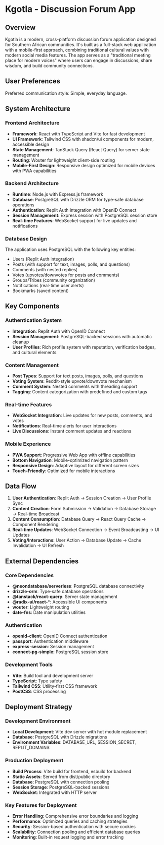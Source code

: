 # Kgotla - Discussion Forum App

## Overview

Kgotla is a modern, cross-platform discussion forum application designed for Southern African communities. It's built as a full-stack web application with a mobile-first approach, combining traditional cultural values with modern social media features. The app serves as a "traditional meeting place for modern voices" where users can engage in discussions, share wisdom, and build community connections.

## User Preferences

Preferred communication style: Simple, everyday language.

## System Architecture

### Frontend Architecture
- **Framework**: React with TypeScript and Vite for fast development
- **UI Framework**: Tailwind CSS with shadcn/ui components for modern, accessible design
- **State Management**: TanStack Query (React Query) for server state management
- **Routing**: Wouter for lightweight client-side routing
- **Mobile-First Design**: Responsive design optimized for mobile devices with PWA capabilities

### Backend Architecture
- **Runtime**: Node.js with Express.js framework
- **Database**: PostgreSQL with Drizzle ORM for type-safe database operations
- **Authentication**: Replit Auth integration with OpenID Connect
- **Session Management**: Express session with PostgreSQL session store
- **Real-time Features**: WebSocket support for live updates and notifications

### Database Design
The application uses PostgreSQL with the following key entities:
- Users (Replit Auth integration)
- Posts (with support for text, images, polls, and questions)
- Comments (with nested replies)
- Votes (upvotes/downvotes for posts and comments)
- Groups/Tribes (community organization)
- Notifications (real-time user alerts)
- Bookmarks (saved content)

## Key Components

### Authentication System
- **Integration**: Replit Auth with OpenID Connect
- **Session Management**: PostgreSQL-backed sessions with automatic cleanup
- **User Profiles**: Rich profile system with reputation, verification badges, and cultural elements

### Content Management
- **Post Types**: Support for text posts, images, polls, and questions
- **Voting System**: Reddit-style upvote/downvote mechanism
- **Comment System**: Nested comments with threading support
- **Tagging**: Content categorization with predefined and custom tags

### Real-time Features
- **WebSocket Integration**: Live updates for new posts, comments, and votes
- **Notifications**: Real-time alerts for user interactions
- **Live Discussions**: Instant comment updates and reactions

### Mobile Experience
- **PWA Support**: Progressive Web App with offline capabilities
- **Bottom Navigation**: Mobile-optimized navigation pattern
- **Responsive Design**: Adaptive layout for different screen sizes
- **Touch-Friendly**: Optimized for mobile interactions

## Data Flow

1. **User Authentication**: Replit Auth → Session Creation → User Profile Sync
2. **Content Creation**: Form Submission → Validation → Database Storage → Real-time Broadcast
3. **Content Consumption**: Database Query → React Query Cache → Component Rendering
4. **Real-time Updates**: WebSocket Connection → Event Broadcasting → UI Updates
5. **Voting/Interactions**: User Action → Database Update → Cache Invalidation → UI Refresh

## External Dependencies

### Core Dependencies
- **@neondatabase/serverless**: PostgreSQL database connectivity
- **drizzle-orm**: Type-safe database operations
- **@tanstack/react-query**: Server state management
- **@radix-ui/react-***: Accessible UI components
- **wouter**: Lightweight routing
- **date-fns**: Date manipulation utilities

### Authentication
- **openid-client**: OpenID Connect authentication
- **passport**: Authentication middleware
- **express-session**: Session management
- **connect-pg-simple**: PostgreSQL session store

### Development Tools
- **Vite**: Build tool and development server
- **TypeScript**: Type safety
- **Tailwind CSS**: Utility-first CSS framework
- **PostCSS**: CSS processing

## Deployment Strategy

### Development Environment
- **Local Development**: Vite dev server with hot module replacement
- **Database**: PostgreSQL with Drizzle migrations
- **Environment Variables**: DATABASE_URL, SESSION_SECRET, REPLIT_DOMAINS

### Production Deployment
- **Build Process**: Vite build for frontend, esbuild for backend
- **Static Assets**: Served from dist/public directory
- **Database**: PostgreSQL with connection pooling
- **Session Storage**: PostgreSQL-backed sessions
- **WebSocket**: Integrated with HTTP server

### Key Features for Deployment
- **Error Handling**: Comprehensive error boundaries and logging
- **Performance**: Optimized queries and caching strategies
- **Security**: Session-based authentication with secure cookies
- **Scalability**: Connection pooling and efficient database queries
- **Monitoring**: Built-in request logging and error tracking
